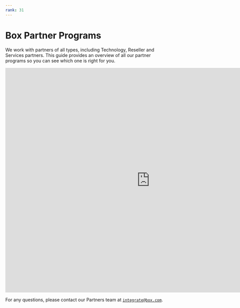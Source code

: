 ```yaml
---
rank: 31
---
```


# Box Partner Programs

We work with partners of all types, including Technology,
Reseller and Services partners. This guide provides an overview of all our
partner programs so you can see
which one is right for you.

<!-- markdownlint-disable line-length -->

<iframe 
    src="https://cloud.app.box.com/embed/s/cphyvxelijrey8a7p6bo2typ9yf1pt9m" width="900" 
    height="700" 
    frameborder="0" 
    allowfullscreen="allowfullscreen"
></iframe>

<!-- markdownlint-enable line-length -->

For any questions, please contact our Partners team
at [`integrate@box.com`][email].

[email]: mailto:integrate@box.com
